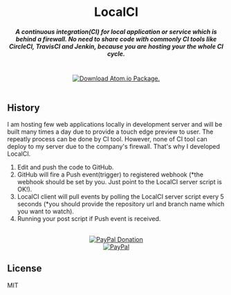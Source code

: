<h1 align="center">LocalCI</h1>

<h5 align="center">A continuous integration(CI) for local application or service which is behind a firewall. No need to share code with commonly CI tools like CircleCI, TravisCI and Jenkin, because you are hosting your the whole CI cycle.</h5>
<br />
<div align="center">
  <a href="https://atom.io/packages/snippets-from-gist">
    <img src="https://img.shields.io/apm/dm/vim-mode.svg" alt="Download Atom.io Package." />
  </a>
</div>
<br />

## History
I am hosting few web applications locally in development server and will be built many times a day due to provide a touch edge preview to user. The repeatly process can be done by CI tool. However, none of CI tool can deploy to my server due to the company's firewall. That's why I developed LocalCI. <br />
1) Edit and push the code to GitHub.<br />
2) GitHub will fire a Push event(trigger) to registered webhook (*the webhook should be set by you. Just point to the LocalCI server script is OK!).<br />
3) LocalCI client will pull events by polling the LocalCI server script every 5 seconds (*you should provide the repository url and branch name which you want to watch).
4) Running your post script if Push event is received.
<br />
<div align="center">
  <a href="https://paypal.me/ssmak">
    <img src="https://img.shields.io/badge/Donate-PayPal-green.svg" alt="PayPal Donation" />
  </a>
  <br />
  <a href="https://paypal.me/ssmak">
    <img src="https://www.paypalobjects.com/webstatic/mktg/logo/AM_mc_vs_dc_ae.jpg" alt="PayPal" />
  </a>
</div>

## License
MIT
